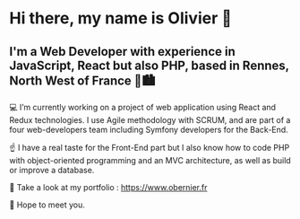 # Hi there, my name is Olivier 👋
## I'm a Web Developer with experience in JavaScript, React but also PHP, based in Rennes, North West of France 🌊🏙️

💻 I’m currently working on a project of web application using React and Redux technologies. I use Agile methodology with SCRUM, and are part of a four web-developers team including Symfony developers for the Back-End.

☝️ I have a real taste for the Front-End part but I also know how to code PHP with object-oriented programming and an MVC architecture, as well as build or improve a database.

👀 Take a look at my portfolio : https://www.obernier.fr

👋 Hope to meet you.

<!--
**oliv-bernier/oliv-bernier** is a ✨ _special_ ✨ repository because its `README.md` (this file) appears on your GitHub profile.

Here are some ideas to get you started:

- 🔭 I’m currently working on ...
- 🌱 I’m currently learning ...
- 👯 I’m looking to collaborate on ...
- 🤔 I’m looking for help with ...
- 💬 Ask me about ...
- 📫 How to reach me: ...
- 😄 Pronouns: ...
- ⚡ Fun fact: ...
-->
